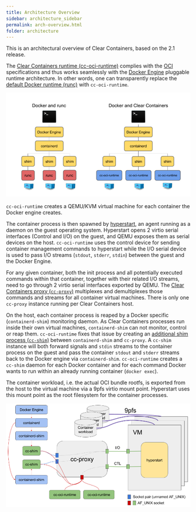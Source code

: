 ```yaml
---
title: Architecture Overview
sidebar: architecture_sidebar
permalink: arch-overview.html
folder: architecture
---
```


This is an architectural overview of Clear Containers, based on the 2.1 release.

The [Clear Containers runtime (cc-oci-runtime)](https://github.com/01org/cc-oci-runtime)
complies with the [OCI](https://github.com/opencontainers) specifications and thus
works seamlessly with the [Docker Engine](https://www.docker.com/products/docker-engine)
pluggable runtime architecture. In other words, one can transparently replace the
[default Docker runtime (runc)](https://github.com/opencontainers/runc) with `cc-oci-runtime`.

![Docker and Clear Containers](https://raw.githubusercontent.com/01org/cc-oci-runtime/master/documentation/docker-cc.png)

`cc-oci-runtime` creates a QEMU/KVM virtual machine for each container the Docker engine creates.

The container process is then spawned by [hyperstart](https://github.com/hyperhq/hyperstart/),
an agent running as a daemon on the guest operating system.
Hyperstart opens 2 virtio serial interfaces (Control and I/O) on the guest, and QEMU exposes them
as serial devices on the host. `cc-oci-runtime` uses the control device for sending container
management commands to hyperstart while the I/O serial device is used to pass I/O streams (`stdout`,
`stderr`, `stdin`) between the guest and the Docker Engine.

For any given container, both the init process and all potentially executed commands within that
container, together with their related I/O streams, need to go through 2 virtio serial interfaces
exported by QEMU. The [Clear Containers proxy (`cc-proxy`)](https://github.com/01org/cc-oci-runtime/tree/master/proxy)
multiplexes and demultiplexes those commands and streams for all container virtual machines.
There is only one `cc-proxy` instance running per Clear Containers host.

On the host, each container process is reaped by a Docker specific (`containerd-shim`) monitoring
daemon. As Clear Containers processes run inside their own virtual machines, `containerd-shim`
can not monitor, control or reap them. `cc-oci-runtime` fixes that issue by creating an
[additional shim process (`cc-shim`)](https://github.com/01org/cc-oci-runtime/tree/master/shim)
between `containerd-shim` and `cc-proxy`. A `cc-shim` instance will both forward signals and `stdin`
streams to the container process on the guest and pass the container `stdout` and `stderr` streams
back to the Docker engine via `containerd-shim`.
`cc-oci-runtime` creates a `cc-shim` daemon for each Docker container and for each command Docker
wants to run within an already running container (`docker exec`).

The container workload, i.e. the actual OCI bundle rootfs, is exported from the host to
the virtual machine via a 9pfs virtio mount point. Hyperstart uses this mount point as the root
filesystem for the container processes.

![Overall architecture](https://raw.githubusercontent.com/01org/cc-oci-runtime/master/documentation//overall-architecture.png)

